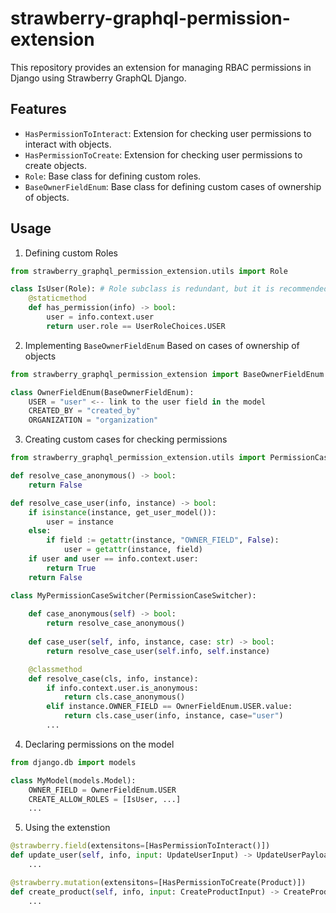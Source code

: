 # strawberry-graphql-permission-extension

This repository provides an extension for managing RBAC permissions in Django using Strawberry GraphQL Django.

## Features
- `HasPermissionToInteract`: Extension for checking user permissions to interact with objects.
- `HasPermissionToCreate`: Extension for checking user permissions to create objects.
- `Role`: Base class for defining custom roles.
- `BaseOwnerFieldEnum`: Base class for defining custom cases of ownership of objects.

## Usage

1. Defining custom Roles

```python
from strawberry_graphql_permission_extension.utils import Role

class IsUser(Role): # Role subclass is redundant, but it is recommended to use it for clarity
    @staticmethod
    def has_permission(info) -> bool:
        user = info.context.user
        return user.role == UserRoleChoices.USER
```
2. Implementing `BaseOwnerFieldEnum`
Based on cases of ownership of objects

```python
from strawberry_graphql_permission_extension import BaseOwnerFieldEnum

class OwnerFieldEnum(BaseOwnerFieldEnum):
    USER = "user" <-- link to the user field in the model
    CREATED_BY = "created_by" 
    ORGANIZATION = "organization"
```

3. Creating custom cases for checking permissions

```python
from strawberry_graphql_permission_extension.utils import PermissionCaseSwitcher

def resolve_case_anonymous() -> bool:
    return False

def resolve_case_user(info, instance) -> bool:
    if isinstance(instance, get_user_model()):
        user = instance
    else:
        if field := getattr(instance, "OWNER_FIELD", False):
            user = getattr(instance, field)
    if user and user == info.context.user:
        return True
    return False

class MyPermissionCaseSwitcher(PermissionCaseSwitcher):
    
    def case_anonymous(self) -> bool:
        return resolve_case_anonymous()
    
    def case_user(self, info, instance, case: str) -> bool:
        return resolve_case_user(self.info, self.instance)

    @classmethod
    def resolve_case(cls, info, instance):
        if info.context.user.is_anonymous:
            return cls.case_anonymous()
        elif instance.OWNER_FIELD == OwnerFieldEnum.USER.value:
            return cls.case_user(info, instance, case="user")
        ...
```

4. Declaring permissions on the model

```python
from django.db import models

class MyModel(models.Model):
    OWNER_FIELD = OwnerFieldEnum.USER
    CREATE_ALLOW_ROLES = [IsUser, ...]
    ...
```

5. Using the extenstion
```python
@strawberry.field(extensitons=[HasPermissionToInteract()])
def update_user(self, info, input: UpdateUserInput) -> UpdateUserPayload:
    ...

@strawberry.mutation(extensitons=[HasPermissionToCreate(Product)])
def create_product(self, info, input: CreateProductInput) -> CreateProductPayload:
    ...
```
